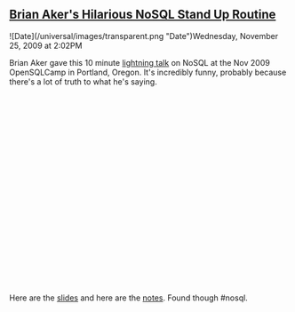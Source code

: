 ## [Brian Aker's Hilarious NoSQL Stand Up Routine](/blog/2009/11/25/brian-akers-hilarious-nosql-stand-up-routine.html)

<div class="journal-entry-tag journal-entry-tag-post-title"><span class="posted-on">![Date](/universal/images/transparent.png "Date")Wednesday, November 25, 2009 at 2:02PM</span></div>

<div class="body">

<span class="description">Brian Aker gave this 10 minute [lightning talk](http://www.youtube.com/watch?v=LhnGarRsKnA#) on NoSQL at the Nov 2009 OpenSQLCamp in Portland, Oregon. It's incredibly funny, probably because there's a lot of truth to what he's saying.</span>

<object width="425" height="344"><param name="movie" value="http://www.youtube.com/v/LhnGarRsKnA&amp;hl=en_US&amp;fs=1&amp;"><param name="allowFullScreen" value="true"><param name="allowscriptaccess" value="always"><embed src="http://www.youtube.com/v/LhnGarRsKnA&amp;hl=en_US&amp;fs=1&amp;" type="application/x-shockwave-flash" allowscriptaccess="always" allowfullscreen="true" width="425" height="344"></object>

Here are the [slides]( http://slidesha.re/d5GQv) and here are the [notes](http://www.opensqlcamp.org/Lightning_Talks#Brian_Aker_guide_to_No-SQL). Found though #nosql.

</div>